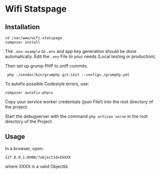 # Wifi Statspage


## Installation
```
cd /var/www/wifi-statspage
composer install
```

The `.env.example` to `.env` and app key generation should be done automatically.
Edit the `.env` File to your needs (Local testing or production).

Then set up grump PHP to sniff commits.
```
 php ./vendor/bin/grumphp git:init --config=./grumphp.yml
```
To autofix possible Codestyle errors, use:
```
composer autofix-phpcs
```
Copy your service worker credentials (json File!) into the root directory of the project.

Start the debugserver with the command `php artisan serve` in the root directory of the Project.

## Usage
In a browser, open: 

```
127.0.0.1:8000/?objectId=XXXXX
```
where XXXX is a valid ObjectId.